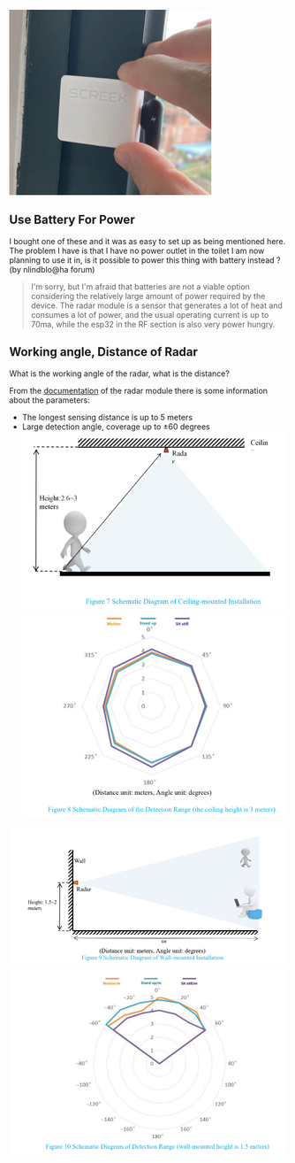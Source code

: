 
![](images/Pasted%20image%2020230708094723.png)

## Use Battery For Power
I bought one of these and it was as easy to set up as being mentioned here. The problem I have is that I have no power outlet in the toilet I am now planning to use it in, is it possible to power this thing with battery instead ? (by nlindblo@ha forum)
> I'm sorry, but I'm afraid that batteries are not a viable option considering the relatively large amount of power required by the device. The radar module is a sensor that generates a lot of heat and consumes a lot of power, and the usual operating current is up to 70ma, while the esp32 in the RF section is also very power hungry.  

## Working angle, Distance of Radar

What is the working angle of the radar, what is the distance?  

From the [documentation](https://drive.google.com/drive/folders/16zI-fium_BZeP08EyQke0rWp0BJTMvw3) of the radar module there is some information about the parameters:
- The longest sensing distance is up to 5 meters  
- Large detection angle, coverage up to ±60 degrees
![](images/radar_install_on_top.png)
![](images/radar_range_on_top.png)

![](images/radar_install_on_wall.png)![](images/radar_range_on_wall.png)